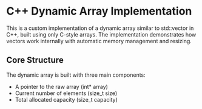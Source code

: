 # C++ Dynamic Array Implementation
This is a custom implementation of a dynamic array similar to std::vector in C++, built using only C-style arrays. The implementation demonstrates how vectors work internally with automatic memory management and resizing.
## Core Structure
The dynamic array is built with three main components:
 * A pointer to the raw array (int* array)
 * Current number of elements (size_t size)
 * Total allocated capacity (size_t capacity)
